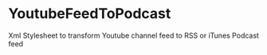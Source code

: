# YoutubeFeedToPodcast
Xml Stylesheet to transform Youtube channel feed to RSS or iTunes Podcast feed

